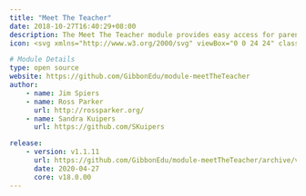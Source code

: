 ```yaml
---
title: "Meet The Teacher"
date: 2018-10-27T16:40:29+08:00
description: The Meet The Teacher module provides easy access for parents (via Gibbon’s Parent Dashboard) to the online Meet The Teacher service.
icon: <svg xmlns="http://www.w3.org/2000/svg" viewBox="0 0 24 24" class="w-8"><path class="fill-current" d="M12 13a3 3 0 0 1 3-3h4a3 3 0 0 1 3 3v3a1 1 0 0 1-1 1h-8a1 1 0 0 1-1-1 1 1 0 0 1-1 1H3a1 1 0 0 1-1-1v-3a3 3 0 0 1 3-3h4a3 3 0 0 1 3 3zM7 9a3 3 0 1 1 0-6 3 3 0 0 1 0 6zm10 0a3 3 0 1 1 0-6 3 3 0 0 1 0 6z"></path><path class="fill-primary" d="M12 13a3 3 0 1 1 0-6 3 3 0 0 1 0 6zm-3 1h6a3 3 0 0 1 3 3v3a1 1 0 0 1-1 1H7a1 1 0 0 1-1-1v-3a3 3 0 0 1 3-3z"></path></svg>

# Module Details
type: open source
website: https://github.com/GibbonEdu/module-meetTheTeacher
author:
    - name: Jim Spiers
    - name: Ross Parker
      url: http://rossparker.org/
    - name: Sandra Kuipers
      url: https://github.com/SKuipers

release:
    - version: v1.1.11
      url: https://github.com/GibbonEdu/module-meetTheTeacher/archive/v1.1.11.zip
      date: 2020-04-27
      core: v18.0.00
---
```


